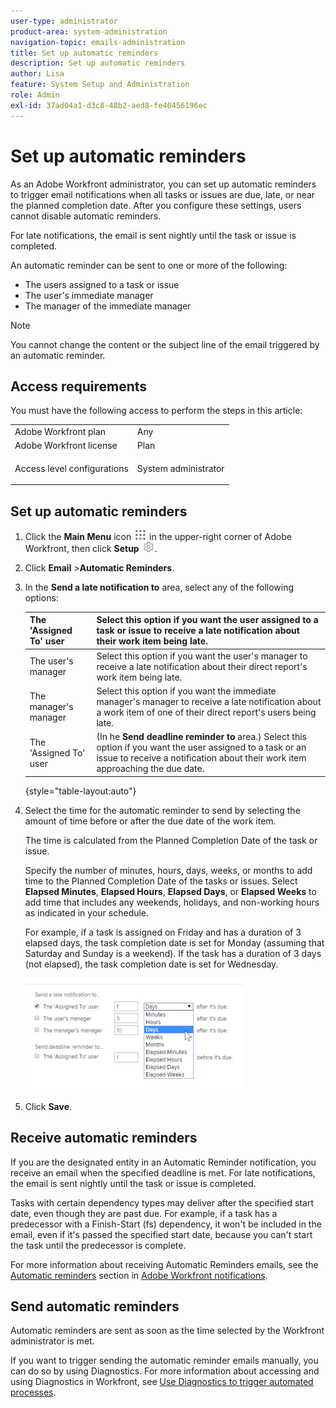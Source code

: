 ```yaml
---
user-type: administrator
product-area: system-administration
navigation-topic: emails-administration
title: Set up automatic reminders
description: Set up automatic reminders
author: Lisa
feature: System Setup and Administration
role: Admin
exl-id: 37ad04a1-d3c8-48b2-aed8-fe40456196ec
---
```

# Set up automatic reminders

<!--
<p data-mc-conditions="QuicksilverOrClassic.Draft mode">**DON'T DELETE, DRAFT OR HIDE THIS ARTICLE. IT IS LINKED TO THE PRODUCT, THROUGH THE CONTEXT SENSITIVE HELP LINKS. **</p>
-->

As an Adobe Workfront administrator, you can set up automatic reminders to trigger email notifications when all tasks or issues are due, late, or near the planned completion date. After you configure these settings, users cannot disable automatic reminders.

For late notifications, the email is sent nightly until the task or issue is completed.

An automatic reminder can be sent to one or more of the following:

* The users assigned to a task or issue
* The user's immediate manager
* The manager of the immediate manager

>[!NOTE]
>
>You cannot change the content or the subject line of the email triggered by an automatic reminder.

## Access requirements

You must have the following access to perform the steps in this article:

<table style="table-layout:auto"> 
 <col> 
 <col> 
 <tbody> 
  <tr> 
   <td role="rowheader">Adobe Workfront plan</td> 
   <td>Any</td> 
  </tr> 
  <tr> 
   <td role="rowheader">Adobe Workfront license</td> 
   <td>Plan</td> 
  </tr> 
  <tr> 
   <td role="rowheader">Access level configurations</td> 
   <td> <p>System administrator</p> </td> 
  </tr> 
 </tbody> 
</table>

## Set up automatic reminders

1. Click the **Main Menu** icon ![](assets/main-menu-icon.png) in the upper-right corner of Adobe Workfront, then click **Setup** ![](assets/gear-icon-settings.png).

1. Click **Email** >**Automatic Reminders**.

1. In the **Send a late notification to** area, select any of the following options:

   | **The 'Assigned To' user** |Select this option if you want the user assigned to a task or issue to receive a late notification about their work item being late. |
   |---|---|
   | The user's manager |Select this option if you want the user's manager to receive a late notification about their direct report's work item being late. |
   | The manager's manager |Select this option if you want the immediate manager's manager to receive a late notification about a work item of one of their direct report's users being late. |
   | The 'Assigned To' user |(In he **Send deadline reminder to** area.) Select this option if you want the user assigned to a task or an issue to receive a notification about their work item approaching the due date. |

   {style="table-layout:auto"}

1. Select the time for the automatic reminder to send by selecting the amount of time before or after the due date of the work item.

   The time is calculated from the Planned Completion Date of the task or issue.

   Specify the number of minutes, hours, days, weeks, or months to add time to the Planned Completion Date of the tasks or issues. Select **Elapsed Minutes**, **Elapsed Hours**, **Elapsed Days**, or **Elapsed Weeks** to add time that includes any weekends, holidays, and non-working hours as indicated in your schedule.

   For example, if a task is assigned on Friday and has a duration of 3 elapsed days, the task completion date is set for Monday (assuming that Saturday and Sunday is a weekend). If the task has a duration of 3 days (not elapsed), the task completion date is set for Wednesday.

   ![](assets/time-increments-for-automatic-reminder-qs-350x180.png)

1. Click **Save**.

## Receive automatic reminders

If you are the designated entity in an Automatic Reminder notification, you receive an email when the specified deadline is met. For late notifications, the email is sent nightly until the task or issue is completed.

Tasks with certain dependency types may deliver after the specified start date, even though they are past due. For example, if a task has a predecessor with a Finish-Start (fs) dependency, it won't be included in the email, even if it's passed the specified start date, because you can't start the task until the predecessor is complete.

For more information about receiving Automatic Reminders emails, see the [Automatic reminders](../../../workfront-basics/using-notifications/wf-notifications.md#automatic-reminders) section in [Adobe Workfront notifications](../../../workfront-basics/using-notifications/wf-notifications.md).

## Send automatic reminders

Automatic reminders are sent as soon as the time selected by the Workfront administrator is met.

If you want to trigger sending the automatic reminder emails manually, you can do so by using Diagnostics. For more information about accessing and using Diagnostics in Workfront, see [Use Diagnostics to trigger automated processes](../../../administration-and-setup/manage-workfront/run-diagnostics/use-diagnostics-to-trigger-automated-processes.md).
